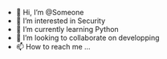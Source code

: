 - 👋 Hi, I’m @Someone
- 👀 I’m interested in Security 
- 🌱 I’m currently learning Python
- 💞️ I’m looking to collaborate on developping
- 📫 How to reach me ...

<!---
is a ✨ special ✨ repository because its `README.md` (this file) appears on your GitHub profile.
You can click the Preview link to take a look at your changes.
--->
